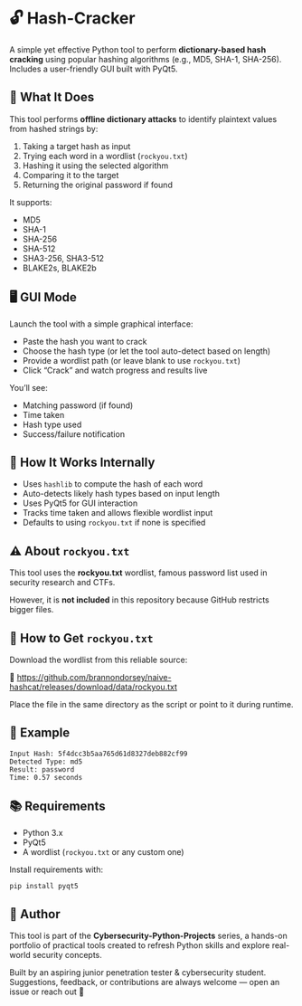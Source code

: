 # 🔓 Hash-Cracker

A simple yet effective Python tool to perform **dictionary-based hash cracking** using popular hashing algorithms (e.g., MD5, SHA-1, SHA-256). Includes a user-friendly GUI built with PyQt5.

## 🧠 What It Does

This tool performs **offline dictionary attacks** to identify plaintext values from hashed strings by:

1. Taking a target hash as input  
2. Trying each word in a wordlist (`rockyou.txt`)  
3. Hashing it using the selected algorithm  
4. Comparing it to the target  
5. Returning the original password if found  

It supports:
- MD5
- SHA-1
- SHA-256
- SHA-512
- SHA3-256, SHA3-512
- BLAKE2s, BLAKE2b  

## 🖥️ GUI Mode

Launch the tool with a simple graphical interface:
- Paste the hash you want to crack  
- Choose the hash type (or let the tool auto-detect based on length)  
- Provide a wordlist path (or leave blank to use `rockyou.txt`)  
- Click “Crack” and watch progress and results live  

You’ll see:
- Matching password (if found)  
- Time taken  
- Hash type used  
- Success/failure notification  

## 🧪 How It Works Internally

- Uses `hashlib` to compute the hash of each word  
- Auto-detects likely hash types based on input length  
- Uses PyQt5 for GUI interaction  
- Tracks time taken and allows flexible wordlist input  
- Defaults to using `rockyou.txt` if none is specified  

## ⚠️ About `rockyou.txt`

This tool uses the **rockyou.txt** wordlist, famous password list used in security research and CTFs.

However, it is **not included** in this repository because GitHub restricts bigger files.

## 🔽 How to Get `rockyou.txt`

Download the wordlist from this reliable source:

🔗 https://github.com/brannondorsey/naive-hashcat/releases/download/data/rockyou.txt

Place the file in the same directory as the script or point to it during runtime.

## 🧪 Example

```
Input Hash: 5f4dcc3b5aa765d61d8327deb882cf99
Detected Type: md5
Result: password
Time: 0.57 seconds
```

## 📚 Requirements

- Python 3.x  
- PyQt5  
- A wordlist (`rockyou.txt` or any custom one)

Install requirements with:
```bash
pip install pyqt5
```

## 🚀 Author

This tool is part of the **Cybersecurity-Python-Projects** series, a hands-on portfolio of practical tools created to refresh Python skills and explore real-world security concepts.

Built by an aspiring junior penetration tester & cybersecurity student.  
Suggestions, feedback, or contributions are always welcome — open an issue or reach out 🤙
